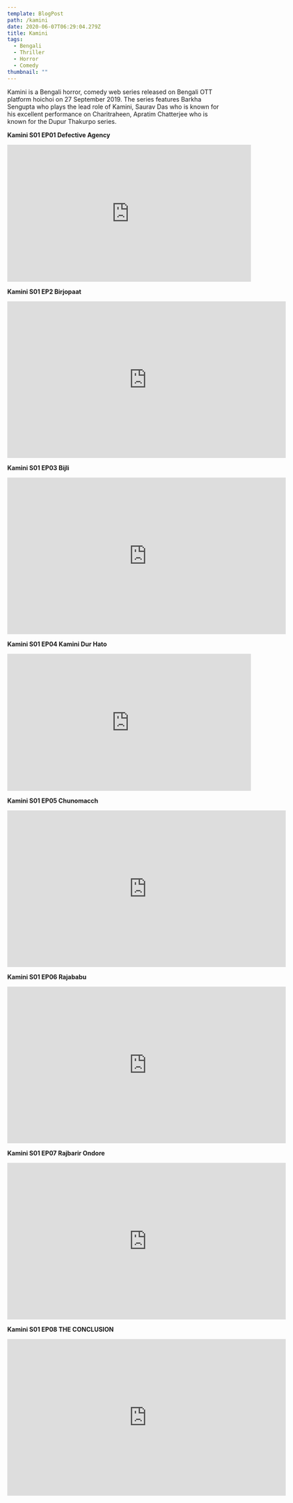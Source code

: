 ```yaml
---
template: BlogPost
path: /kamini
date: 2020-06-07T06:29:04.279Z
title: Kamini
tags:
  - Bengali
  - Thriller
  - Horror
  - Comedy
thumbnail: ""
---
```

Kamini is a Bengali horror, comedy web series released on Bengali OTT platform hoichoi on 27 September 2019. The series features Barkha Sengupta who plays the lead role of Kamini, Saurav Das who is known for his excellent performance on Charitraheen, Apratim Chatterjee who is known for the Dupur Thakurpo series.

**Kamini S01 EP01 Defective Agency**

<iframe width="560" height="315" src="https://www.youtube-nocookie.com/embed/CHrdm9M7iUk?rel=0" frameborder="0" allow="accelerometer; autoplay; encrypted-media; gyroscope; picture-in-picture" allowfullscreen></iframe>

**Kamini S01 EP2 Birjopaat**

<iframe frameborder="0" width="640" height="360" src="https://www.dailymotion.com/embed/video/x7ucahq" allowfullscreen allow="autoplay"></iframe>

**Kamini S01 EP03 Bijli**

<iframe frameborder="0" width="640" height="360" src="https://www.dailymotion.com/embed/video/x7ucaih" allowfullscreen allow="autoplay"></iframe>

**Kamini S01 EP04 Kamini Dur Hato**

<iframe width="560" height="315" src="https://www.youtube-nocookie.com/embed/awwWVXmGZKE?rel=0" frameborder="0" allow="accelerometer; autoplay; encrypted-media; gyroscope; picture-in-picture" allowfullscreen></iframe>

**Kamini S01 EP05 Chunomacch**

<iframe frameborder="0" width="640" height="360" src="https://www.dailymotion.com/embed/video/x7ucain" allowfullscreen allow="autoplay"></iframe>

**Kamini S01 EP06 Rajababu**

<iframe frameborder="0" width="640" height="360" src="https://www.dailymotion.com/embed/video/x7ucaip" allowfullscreen allow="autoplay"></iframe>

**Kamini S01 EP07 Rajbarir Ondore**

<iframe frameborder="0" width="640" height="360" src="https://www.dailymotion.com/embed/video/x7ucb0n" allowfullscreen allow="autoplay"></iframe>

**Kamini S01 EP08 THE CONCLUSION**

<iframe frameborder="0" width="640" height="360" src="https://www.dailymotion.com/embed/video/x7ucaix" allowfullscreen allow="autoplay"></iframe>